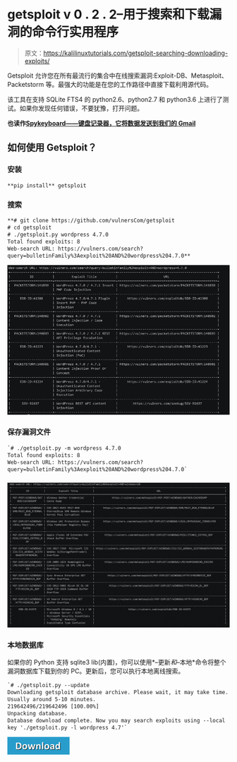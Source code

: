 # getsploit v 0 . 2 . 2–用于搜索和下载漏洞的命令行实用程序

> 原文：<https://kalilinuxtutorials.com/getsploit-searching-downloading-exploits/>

Getsploit 允许您在所有最流行的集合中在线搜索漏洞:Exploit-DB、Metasploit、Packetstorm 等。最强大的功能是在您的工作路径中直接下载利用源代码。

该工具在支持 SQLite FTS4 的 python2.6、python2.7 和 python3.6 上进行了测试。如果你发现任何错误，不要犹豫，打开问题。

**也读作[Spykeyboard——键盘记录器，它将数据发送到我们的 Gmail](https://kalilinuxtutorials.com/spykeyboard-keylogger-sends-data-gmail/)**

## **如何使用 Getsploit？**

### **安装**

```
**pip install** getsploit
```

### **搜索**

```
**# git clone https://github.com/vulnersCom/getsploit
# cd getsploit
# ./getsploit.py wordpress 4.7.0
Total found exploits: 8
Web-search URL: https://vulners.com/search?query=bulletinFamily%3Aexploit%20AND%20wordpress%204.7.0**
```

![](img//07808f8907fd3e783a8a27104f5a495b.png)

### **保存漏洞文件**

```
`# ./getsploit.py -m wordpress 4.7.0
Total found exploits: 8
Web-search URL: https://vulners.com/search?query=bulletinFamily%3Aexploit%20AND%20wordpress%204.7.0`
```

### ![](img//1c6b9cca9335ac38b20d677bfb38c2dc.png)

### **本地数据库**

如果你的 Python 支持 sqlite3 lib(内置)，你可以使用*–更新*和*–本地*命令将整个漏洞数据库下载到你的 PC。更新后，您可以执行本地离线搜索。

```
`# ./getsploit.py --update
Downloading getsploit database archive. Please wait, it may take time. Usually around 5-10 minutes.
219642496/219642496 [100.00%]
Unpacking database.
Database download complete. Now you may search exploits using --local key './getsploit.py -l wordpress 4.7'` 
```

[![](img//d861a9096555aeb1980fc054015933d7.png)](https://github.com/vulnersCom/getsploit)